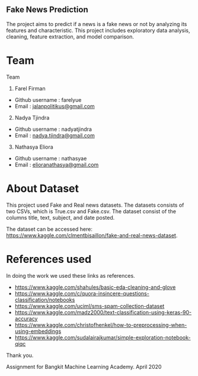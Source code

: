 ## Fake News Prediction
The project aims to predict if a news is a fake news or not by analyzing its features and characteristic. This project includes exploratory data analysis, cleaning, feature extraction, and model comparison.

# Team
Team
1. Farel Firman
  - Github username : farelyue
  - Email : jalanpolitikus@gmail.com
2. Nadya Tjindra
  - Github username : nadyatjindra
  - Email : nadya.tjindra@gmail.com
3. Nathasya Eliora
  - Github username : nathasyae
  - Email : elioranathasya@gmail.com

# About Dataset
This project used Fake and Real news datasets. The datasets consists of two CSVs, which is True.csv and Fake.csv. The dataset consist of the columns title, text, subject, and date posted. 

The dataset can be accessed here: https://www.kaggle.com/clmentbisaillon/fake-and-real-news-dataset.

# References used
In doing the work we used these links as references.
- https://www.kaggle.com/shahules/basic-eda-cleaning-and-glove
- https://www.kaggle.com/c/quora-insincere-questions-classification/notebooks
- https://www.kaggle.com/uciml/sms-spam-collection-dataset
- https://www.kaggle.com/madz2000/text-classification-using-keras-90-accuracy
- https://www.kaggle.com/christofhenkel/how-to-preprocessing-when-using-embeddings 
- https://www.kaggle.com/sudalairajkumar/simple-exploration-notebook-qiqc

Thank you.

Assignment for Bangkit Machine Learning Academy.
April 2020
